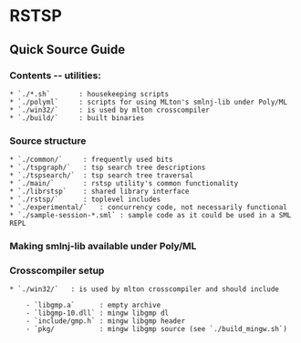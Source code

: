 # RSTSP

## Quick Source Guide

### Contents -- utilities:

    * `./*.sh`       : housekeeping scripts
    * `./polyml`     : scripts for using MLton's smlnj-lib under Poly/ML
    * `./win32/`     : is used by mlton crosscompiler
    * `./build/`     : built binaries

### Source structure

    * `./common/`     : frequently used bits
    * `./tspgraph/`   : tsp search tree descriptions
    * `./tspsearch/`  : tsp search tree traversal
    * `./main/`       : rstsp utility's common functionality
    * `./librstsp`    : shared library interface
    * `./rstsp/`      : toplevel includes
    * `./experimental/`   : concurrency code, not necessarily functional
    * `./sample-session-*.sml` : sample code as it could be used in a SML REPL

### Making smlnj-lib available under Poly/ML

### Crosscompiler setup

    * `./win32/`   : is used by mlton crosscompiler and should include

        - `libgmp.a`      : empty archive
        - `libgmp-10.dll` : mingw libgmp dl
        - `include/gmp.h` : mingw libgmp header
        - `pkg/           : mingw libgmp source (see `./build_mingw.sh`)

